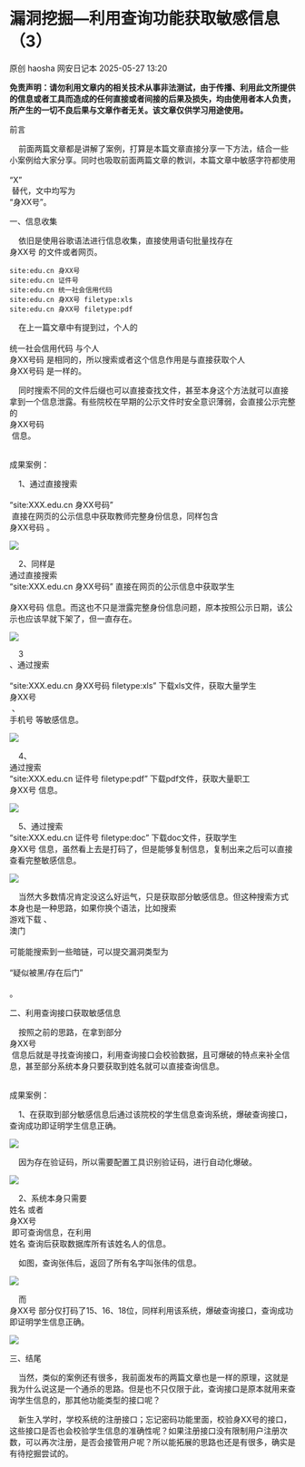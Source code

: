 #  漏洞挖掘—利用查询功能获取敏感信息（3）   
原创 haosha  网安日记本   2025-05-27 13:20  
  
**免责声明：请勿利用文章内的相关技术从事非法测试，由于传播、利用此文所提供的信息或者工具而造成的任何直接或者间接的后果及损失，均由使用者本人负责，所产生的一切不良后果与文章作者无关。该文章仅供学习用途使用。**  
  
前言  
  
    前面两篇文章都是讲解了案例，打算是本篇文章直接分享一下方法，结合一些小案例给大家分享。同时也吸取前面两篇文章的教训，本篇文章中敏感字符都使用  
   
“X”  
 替代，文中均写为   
“身XX号”。  
  
一、信息收集  
  
    依旧是使用谷歌语法进行信息收集，直接使用语句批量找存在   
身XX号 的文件或者网页。  
```
site:edu.cn 身XX号
site:edu.cn 证件号
site:edu.cn 统一社会信用代码
site:edu.cn 身XX号 filetype:xls
site:edu.cn 身XX号 filetype:pdf
```  
  
    在上一篇文章中有提到过，个人的  
   
统一社会信用代码 与个人   
身XX号码 是相同的，所以搜索或者这个信息作用是与直接获取个人   
身XX号码 是一样的。  
  
    同时搜索不同的文件后缀也可以直接查找文件，甚至本身这个方法就可以直接拿到一个信息泄露。有些院校在早期的公示文件时安全意识薄弱，会直接公示完整的   
身XX号码  
 信息。  
  
      
成果案例：  
  
    1、通过直接搜索  
   
“site:XXX.edu.cn 身XX号码”  
 直接在网页的公示信息中获取教师完整身份信息，同样包含   
身XX号码 。  
  
![](https://mmbiz.qpic.cn/mmbiz_png/Un8INe529c9KZtHfmDMQVRPicCCc0XyUrUZ31DSPVA6fYB6oMGVIflv74SnEf1hOhoxA7hUre3UZxMwnoOZFiakg/640?wx_fmt=png&from=appmsg "")  
  
    2、同样是  
通过直接搜索   
“site:XXX.edu.cn 身XX号码” 直接在网页的公示信息中获取学生  
   
身XX号码 信息。而这也不只是泄露完整身份信息问题，原本按照公示日期，该公示也应该早就下架了，但一直存在。  
  
![](https://mmbiz.qpic.cn/mmbiz_png/Un8INe529c9KZtHfmDMQVRPicCCc0XyUrjFtfZ7pDN7Hicia619s2sVEuj1eY7B9hxSWw5WSQdzy4QKPhjGiaYO6TQ/640?wx_fmt=png&from=appmsg "")  
  
    3  
、通过搜索  
   
“site:XXX.edu.cn 身XX号码 filetype:xls” 下载xls文件，获取大量学生   
身XX号  
 、  
手机号 等敏感信息。  
  
![](https://mmbiz.qpic.cn/mmbiz_png/Un8INe529c9KZtHfmDMQVRPicCCc0XyUrwBID5SsNzn7HxPRvdODPLrdlE6583DnhMUzNRXhiaPert5AUaA2nPicw/640?wx_fmt=png&from=appmsg "")  
  
    4、  
通过搜索   
“site:XXX.edu.cn 证件号 filetype:pdf” 下载pdf文件，获取大量职工   
身XX号 信息。  
  
![](https://mmbiz.qpic.cn/mmbiz_png/Un8INe529c9KZtHfmDMQVRPicCCc0XyUr3yibMHYz97s1fBmokCXLkUGWRNRicm6jPuLey9ZxpNiakKZSHso41Cd9g/640?wx_fmt=png&from=appmsg "")  
  
    5、通过搜索   
“site:XXX.edu.cn 证件号 filetype:doc” 下载doc文件，获取学生   
身XX号 信息，虽然看上去是打码了，但是能够复制信息，复制出来之后可以直接查看完整敏感信息。  
  
![](https://mmbiz.qpic.cn/mmbiz_png/Un8INe529c9KZtHfmDMQVRPicCCc0XyUrmtjN3MOuCtptV1h5DhcGquPuVM6HqrKjlgn56CxVlOSummthb5dGOA/640?wx_fmt=png&from=appmsg "")  
  
    当然大多数情况肯定没这么好运气，只是获取部分敏感信息。但这种搜索方式本身也是一种思路，如果你换个语法，比如搜索   
游戏下载 、  
澳门  
   
可能能搜索到一些暗链，可以提交漏洞类型为  
   
“疑似被黑/存在后门”  
   
。  
  
二、利用查询接口获取敏感信息  
  
    按照之前的思路，在拿到部分   
身XX号  
 信息后就是寻找查询接口，利用查询接口会校验数据，且可爆破的特点来补全信息，甚至部分系统本身只要获取到姓名就可以直接查询信息。  
  
      
成果案例：  
  
    1、在获取到部分敏感信息后通过该院校的学生信息查询系统，爆破查询接口，查询成功即证明学生信息正确。  
  
![](https://mmbiz.qpic.cn/mmbiz_png/Un8INe529c9KZtHfmDMQVRPicCCc0XyUric0Qk9MAXDoIgfhFCicuHOaK6BvhEgRJrxgONg0viaDdeicYACoic3peI3w/640?wx_fmt=png&from=appmsg "")  
  
    因为存在验证码，所以需要配置工具识别验证码，进行自动化爆破。  
  
![](https://mmbiz.qpic.cn/mmbiz_png/Un8INe529c9KZtHfmDMQVRPicCCc0XyUrMZPXdvmItjtzDT86X0nlXAxsLwkrp50uAEdtvyf9YPDqwaDnjY6QrA/640?wx_fmt=png&from=appmsg "")  
  
    2、系统本身只需要   
姓名 或者   
身XX号  
 即可查询信息，在利用   
姓名 查询后获取数据库所有该姓名人的信息。  
  
    如图，查询张伟后，返回了所有名字叫张伟的信息。  
  
![](https://mmbiz.qpic.cn/mmbiz_png/Un8INe529c9KZtHfmDMQVRPicCCc0XyUrNNSxgoWea1b13XWFaNveIIODpia9nwhBge0oztsm7xuh3skbGDKwWTg/640?wx_fmt=png&from=appmsg "")  
  
    而   
身XX号 部分仅打码了15、16、18位，同样利用该系统，爆破查询接口，查询成功即证明学生信息正确。  
  
![](https://mmbiz.qpic.cn/mmbiz_png/Un8INe529c9KZtHfmDMQVRPicCCc0XyUrnqVQTrVx6NL3SGsYqOq2t1BFK5sb9yU0HW4HGyP4ntCtfqBzqWRBQQ/640?wx_fmt=png&from=appmsg "")  
  
三、结尾  
  
    当然，类似的案例还有很多，我前面发布的两篇文章也是一样的原理，这就是我为什么说这是一个通杀的思路。但是也不只仅限于此，查询接口是原本就用来查询学生信息的，那其他功能类型的接口呢？  
  
    新生入学时，学校系统的注册接口；忘记密码功能里面，校验身XX号的接口，这些接口是否也会校验学生信息的准确性呢？如果注册接口没有限制用户注册次数，可以再次注册，是否会接管用户呢？所以能拓展的思路也还是有很多，确实是有待挖掘尝试的。  
  
